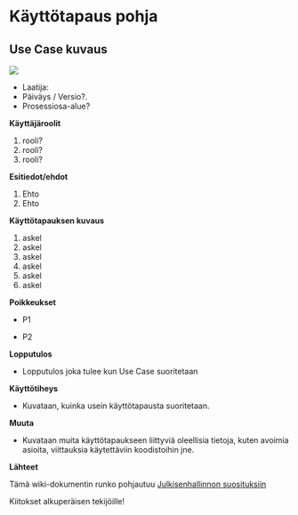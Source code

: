 # Käyttötapaus pohja


## Use Case kuvaus

![](https://upload.wikimedia.org/wikipedia/commons/thumb/9/9d/Edit_an_article.svg/261px-Edit_an_article.svg.png)




* Laatija:
* Päiväys / Versio?.
* Prosessiosa-alue?
	
**Käyttäjäroolit**	

1. rooli?
2. rooli?
3. rooli?

**Esitiedot/ehdot**	

1. Ehto 
2. Ehto

**Käyttötapauksen kuvaus**

1. askel
2. askel
3. askel
4. askel
5. askel
6. askel

**Poikkeukset**
 
* P1	

* P2	
	
**Lopputulos**	

* Lopputulos joka tulee kun Use Case suoritetaan

**Käyttötiheys** 

* Kuvataan, kuinka usein käyttötapausta suoritetaan.

**Muuta**	

* Kuvataan muita käyttötapaukseen liittyviä oleellisia tietoja, kuten avoimia asioita, viittauksia käytettäviin koodistoihin jne.



**Lähteet**

Tämä wiki-dokumentin runko pohjautuu [Julkisenhallinnon suosituksiin](http://www.jhs-suositukset.fi/web/guest/jhs/recommendations/173)

Kiitokset alkuperäisen tekijöille!

